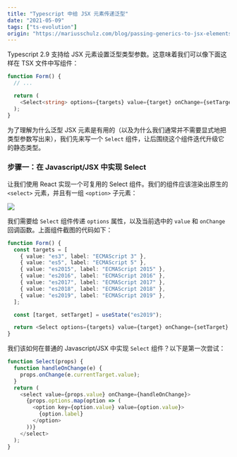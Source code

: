 ```yaml
---
title: "Typescript 中给 JSX 元素传递泛型"
date: "2021-05-09"
tags: ["ts-evolution"]
origin: "https://mariusschulz.com/blog/passing-generics-to-jsx-elements-in-typescript"
---
```


Typescript 2.9 支持给 JSX 元素设置泛型类型参数。这意味着我们可以像下面这样在 TSX 文件中写组件：

```ts
function Form() {
  // ...

  return (
    <Select<string> options={targets} value={target} onChange={setTarget} />
  );
}
```

为了理解为什么泛型 JSX 元素是有用的（以及为什么我们通常并不需要显式地把类型参数写出来），我们先来写一个 `Select` 组件，让后围绕这个组件迭代升级它的静态类型。

### 步骤一：在 Javascript/JSX 中实现 Select

让我们使用 React 实现一个可复用的 Select 组件。我们的组件应该渲染出原生的 `<select>` 元素，并且有一组 `<option>` 子元素：

![](https://blog-1258648987.cos.ap-shanghai.myqcloud.com/blog/typescript-evolution/select_component-2x.r3ukgn6ebw.imm.png)

我们需要给 `Select` 组件传递 `options` 属性，以及当前选中的 `value` 和 `onChange` 回调函数。上面组件截图的代码如下：

```ts
function Form() {
  const targets = [
    { value: "es3", label: "ECMAScript 3" },
    { value: "es5", label: "ECMAScript 5" },
    { value: "es2015", label: "ECMAScript 2015" },
    { value: "es2016", label: "ECMAScript 2016" },
    { value: "es2017", label: "ECMAScript 2017" },
    { value: "es2018", label: "ECMAScript 2018" },
    { value: "es2019", label: "ECMAScript 2019" },
  ];

  const [target, setTarget] = useState("es2019");

  return <Select options={targets} value={target} onChange={setTarget} />;
}
```

我们该如何在普通的 Javascript/JSX 中实现 `Select` 组件？以下是第一次尝试：

```ts
function Select(props) {
  function handleOnChange(e) {
    props.onChange(e.currentTarget.value);
  }
  return (
    <select value={props.value} onChange={handleOnChange}>
      {props.options.map(option => (
        <option key={option.value} value={option.value}>
          {option.label}
        </option>
      ))}
    </select>
  );
}
```

